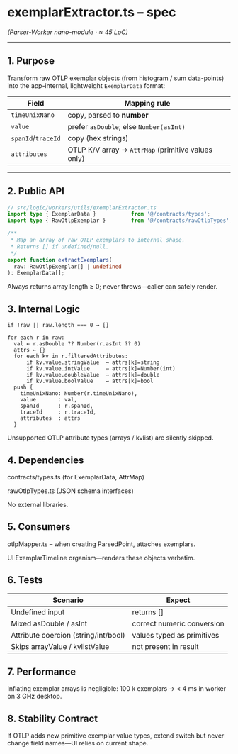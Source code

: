 # exemplarExtractor.ts – spec  
*(Parser-Worker nano-module · ≈ 45 LoC)*

---

## 1. Purpose

Transform raw OTLP exemplar objects (from histogram / sum data-points) into the
app-internal, lightweight `ExemplarData` format:

| Field            | Mapping rule                                        |
| ---------------- | --------------------------------------------------- |
| `timeUnixNano`   | copy, parsed to **number**                          |
| `value`          | prefer `asDouble`; else `Number(asInt)`             |
| `spanId`/`traceId` | copy (hex strings)                               |
| `attributes`     | OTLP K/V array → `AttrMap` (primitive values only)  |

---

## 2. Public API

```ts
// src/logic/workers/utils/exemplarExtractor.ts
import type { ExemplarData }           from '@/contracts/types';
import type { RawOtlpExemplar }        from '@/contracts/rawOtlpTypes';

/**
 * Map an array of raw OTLP exemplars to internal shape.
 * Returns [] if undefined/null.
 */
export function extractExemplars(
  raw: RawOtlpExemplar[] | undefined
): ExemplarData[];
```

Always returns array length ≥ 0; never throws—caller can safely render.

## 3. Internal Logic

```
if !raw || raw.length === 0 → []

for each r in raw:
  val ← r.asDouble ?? Number(r.asInt ?? 0)
  attrs ← {}
  for each kv in r.filteredAttributes:
      if kv.value.stringValue  → attrs[k]=string
      if kv.value.intValue     → attrs[k]=Number(int)
      if kv.value.doubleValue  → attrs[k]=double
      if kv.value.boolValue    → attrs[k]=bool
  push {
    timeUnixNano: Number(r.timeUnixNano),
    value       : val,
    spanId      : r.spanId,
    traceId     : r.traceId,
    attributes  : attrs
  }
```

Unsupported OTLP attribute types (arrays / kvlist) are silently skipped.

## 4. Dependencies
contracts/types.ts (for ExemplarData, AttrMap)

rawOtlpTypes.ts (JSON schema interfaces)

No external libraries.

## 5. Consumers
otlpMapper.ts – when creating ParsedPoint, attaches exemplars.

UI ExemplarTimeline organism—renders these objects verbatim.

## 6. Tests
| Scenario | Expect |
|----------|--------|
| Undefined input | returns [] |
| Mixed asDouble / asInt | correct numeric conversion |
| Attribute coercion (string/int/bool) | values typed as primitives |
| Skips arrayValue / kvlistValue | not present in result |

## 7. Performance
Inflating exemplar arrays is negligible:
100 k exemplars → < 4 ms in worker on 3 GHz desktop.

## 8. Stability Contract
If OTLP adds new primitive exemplar value types, extend switch but never
change field names—UI relies on current shape.